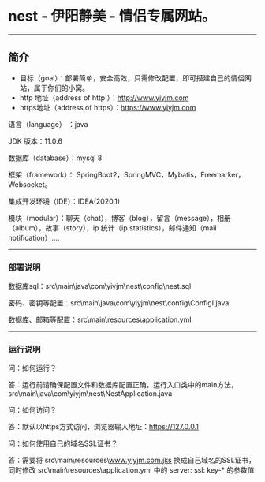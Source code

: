 # nest - 伊阳静美 - 情侣专属网站。

---

## 简介

- 目标（goal）：部署简单，安全高效，只需修改配置，即可搭建自己的情侣网站，属于你们的小窝。
- http 地址（address of http ）：http://www.yiyjm.com
- https地址（address of https）：https://www.yiyjm.com

语言（language） ：java

JDK 版本：11.0.6

数据库（database）：mysql 8

框架（framework）： SpringBoot2，SpringMVC，Mybatis，Freemarker，Websocket。

集成开发环境（IDE）：IDEA(2020.1)

模块（modular）：聊天（chat），博客（blog），留言（message），相册（album），故事（story），ip 统计（ip statistics），邮件通知（mail notification）....

---

### 部署说明

数据库sql：src\main\java\com\yiyjm\nest\config\nest.sql

密码、密钥等配置：src\main\java\com\yiyjm\nest\config\ConfigI.java

数据库、邮箱等配置：src\main\resources\application.yml

---

### 运行说明


问：如何运行？

答：运行前请确保配置文件和数据库配置正确，运行入口类中的main方法，src\main\java\com\yiyjm\nest\NestApplication.java


问：如何访问？

答：默认以https方式访问，浏览器输入地址：https://127.0.0.1


问：如何使用自己的域名SSL证书？

答：需要将 src\main\resources\www.yiyjm.com.jks 换成自己域名的SSL证书，
同时修改 src\main\resources\application.yml 中的 server: ssl: key-* 的参数值
